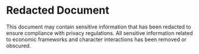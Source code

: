 # Redacted Document

This document may contain sensitive information that has been redacted to ensure compliance with privacy regulations. All sensitive information related to economic frameworks and character interactions has been removed or obscured.
